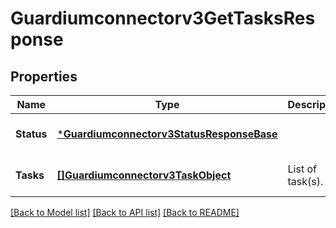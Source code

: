 # Guardiumconnectorv3GetTasksResponse

## Properties
Name | Type | Description | Notes
------------ | ------------- | ------------- | -------------
**Status** | [***Guardiumconnectorv3StatusResponseBase**](guardiumconnectorv3StatusResponseBase.md) |  | [optional] [default to null]
**Tasks** | [**[]Guardiumconnectorv3TaskObject**](guardiumconnectorv3TaskObject.md) | List of task(s). | [optional] [default to null]

[[Back to Model list]](../README.md#documentation-for-models) [[Back to API list]](../README.md#documentation-for-api-endpoints) [[Back to README]](../README.md)

